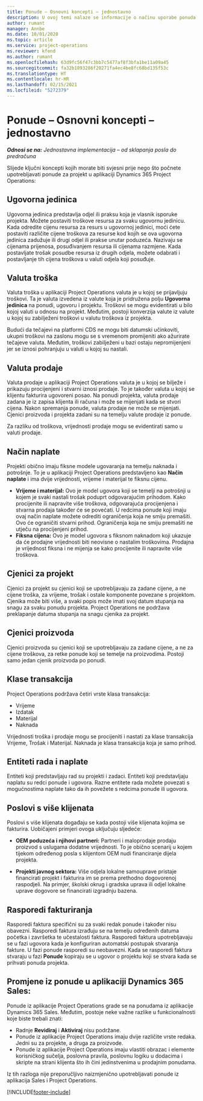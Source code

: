 ```yaml
---
title: Ponude – Osnovni koncepti – jednostavno
description: U ovoj temi nalaze se informacije o načinu uporabe ponuda projekata u aplikaciji Project Operations.
author: rumant
manager: Annbe
ms.date: 10/01/2020
ms.topic: article
ms.service: project-operations
ms.reviewer: kfend
ms.author: rumant
ms.openlocfilehash: 63d9fc56f47c3bb7c5477af8f3bfa1be11a09a45
ms.sourcegitcommit: fa32b1893286f20271fa4ec4be8fc68bd135f53c
ms.translationtype: HT
ms.contentlocale: hr-HR
ms.lasthandoff: 02/15/2021
ms.locfileid: "5272379"
---
```

# <a name="quotes---key-concepts---lite"></a>Ponude – Osnovni koncepti – jednostavno

_**Odnosi se na:** Jednostavna implementacija – od sklapanja posla do predračuna_


Slijede ključni koncepti kojih morate biti svjesni prije nego što počnete upotrebljavati ponude za projekt u aplikaciji Dynamics 365 Project Operations:

## <a name="contracting-unit"></a>Ugovorna jedinica

Ugovorna jedinica predstavlja odjel ili praksu koja je vlasnik isporuke projekta. Možete postaviti troškove resursa za svaku ugovornu jedinicu. Kada odredite cijenu resursa za resurs u ugovornoj jedinici, moći ćete postaviti različite cijene troškova za resurse kod kojih se ova ugovorna jedinica zadužuje ili drugi odjel ili prakse unutar poduzeća. Nazivaju se cijenama prijenosa, posuđivanjem resursa ili cijenama razmjene. Kada postavljate trošak posudbe resursa iz drugih odjela, možete odabrati i postavljanje tih cijena troškova u valuti odjela koji posuđuje.

## <a name="cost-currency"></a>Valuta troška

Valuta troška u aplikaciji Project Operations valuta je u kojoj se prijavljuju troškovi. Ta je valuta izvedena iz valute koja je pridružena polju **Ugovorna jedinica** na ponudi, ugovoru i projektu. Troškovi se mogu evidentirati u bilo kojoj valuti u odnosu na projekt. Međutim, postoji konverzija valute iz valute u kojoj su zabilježeni troškovi u valutu troškova iz projekta.

Budući da tečajevi na platformi CDS ne mogu biti datumski učinkoviti, ukupni troškovi na zaslonu mogu se s vremenom promijeniti ako ažurirate tečajeve valuta. Međutim, troškovi zabilježeni u bazi ostaju nepromijenjeni jer se iznosi pohranjuju u valuti u kojoj su nastali.

## <a name="sales-currency"></a>Valuta prodaje

Valuta prodaje u aplikaciji Project Operations valuta je u kojoj se bilježe i prikazuju procijenjeni i stvarni iznosi prodaje. To je također valuta u kojoj se klijentu fakturira ugovoreni posao. Na ponudi projekta, valuta prodaje zadana je iz zapisa klijenta ili računa i može se mijenjati kada se stvori cijena. Nakon spremanja ponude, valuta prodaje ne može se mijenjati. Cjenici proizvoda i projekta zadani su na temelju valute prodaje iz ponude.

Za razliku od troškova, vrijednosti prodaje mogu se evidentirati samo u valuti prodaje.

## <a name="billing-method"></a>Način naplate

Projekti obično imaju fiksne modele ugovaranja na temelju naknada i potrošnje. To je u aplikaciji Project Operations predstavljeno kao **Način naplate** i ima dvije vrijednosti, vrijeme i materijal te fiksnu cijenu.

- **Vrijeme i materijal:** Ovo je model ugovora koji se temelji na potrošnji u kojem je svaki nastali trošak poduprt odgovarajućim prihodom. Kako procijenite ili napravite više troškova, odgovarajuća procijenjena i stvarna prodaja također će se povećati. U redcima ponude koji imaju ovaj način naplate možete odrediti ograničenja koja ne smiju premašiti. Ovo će ograničiti stvarni prihod. Ograničenja koja ne smiju premašiti ne utječu na procijenjeni prihod.
- **Fiksna cijena:** Ovo je model ugovora s fiksnom naknadom koji ukazuje da će prodajne vrijednosti biti neovisne o nastalim troškovima. Prodajna je vrijednost fiksna i ne mijenja se kako procijenite ili napravite više troškova.

## <a name="project-price-lists"></a>Cjenici za projekt

Cjenici za projekt su cjenici koji se upotrebljavaju za zadane cijene, a ne cijene troška, za vrijeme, trošak i ostale komponente povezane s projektom. Cjenika može biti više, a svaki popis može imati svoj datum stupanja na snagu za svaku ponudu projekta. Project Operations ne podržava preklapanje datuma stupanja na snagu cjenika za projekt.

## <a name="product-price-lists"></a>Cjenici proizvoda

Cjenici proizvoda su cjenici koji se upotrebljavaju za zadane cijene, a ne za cijene troškova, za retke ponude koji se temelje na proizvodima. Postoji samo jedan cjenik proizvoda po ponudi.

## <a name="transaction-classes"></a>Klase transakcija

Project Operations podržava četiri vrste klasa transakcija:

- Vrijeme
- Izdatak
- Materijal
- Naknada

Vrijednosti troška i prodaje mogu se procijeniti i nastati za klase transakcija Vrijeme, Trošak i Materijal. Naknada je klasa transakcija koja je samo prihod.

## <a name="work-entities-and-billing-entities"></a>Entiteti rada i naplate

Entiteti koji predstavljaju rad su projekti i zadaci. Entiteti koji predstavljaju naplatu su redci ponude i ugovora. Razne entitete rada možete povezati s mogućnostima naplate tako da ih povežete s redcima ponude ili ugovora.

## <a name="multi-customer-deals"></a>Poslovi s više klijenata

Poslovi s više klijenata događaju se kada postoji više klijenata kojima se fakturira. Uobičajeni primjeri ovoga uključuju sljedeće:

- **OEM poduzeća i njihovi partneri:** Partneri i maloprodaje prodaju proizvod s uslugama dodatne vrijednosti. To je obično scenarij u kojem tijekom određenog posla s klijentom OEM nudi financiranje dijela projekta. 

- **Projekti javnog sektora:** Više odjela lokalne samouprave pristaje financirati projekt i fakturira im se prema prethodno dogovorenoj raspodjeli. Na primjer, školski okrug i gradska uprava ili odjel lokalne uprave dogovore se financirati izgradnju bazena.

## <a name="invoice-schedules"></a>Rasporedi fakturiranja

Rasporedi faktura specifični su za svaki redak ponude i također nisu obavezni. Rasporedi faktura izrađuju se na temelju određenih datuma početka i završetka te učestalosti faktura. Rasporedi faktura upotrebljavaju se u fazi ugovora kada je konfiguriran automatski postupak stvaranja fakture. U fazi ponude rasporedi su neobavezni. Kada se rasporedi faktura stvaraju u fazi **Ponude** kopiraju se u ugovor o projektu koji se stvara kada se prihvati ponuda projekta.

## <a name="changes-from-dynamics-365-sales-quote"></a>Promjene iz ponude u aplikaciji Dynamics 365 Sales:

Ponude iz aplikacije Project Operations grade se na ponudama iz aplikacije Dynamics 365 Sales. Međutim, postoje neke važne razlike u funkcionalnosti koje biste trebali znati:

- Radnje **Revidiraj** i **Aktiviraj** nisu podržane.
- Ponude iz aplikacije Project Operations imaju dvije različite vrste redaka. Jedni su za projekte, a druga za proizvode.
- Ponude iz aplikacije Project Operations imaju vlastiti obrazac i elemente korisničkog sučelja, poslovna pravila, poslovnu logiku u dodacima i skripte na strani klijenta što ih čini jedinstvenima u prodajnim ponudama.

Iz tih razloga nije preporučljivo naizmjenično upotrebljavati ponude iz aplikacija Sales i Project Operations.


[!INCLUDE[footer-include](../../includes/footer-banner.md)]